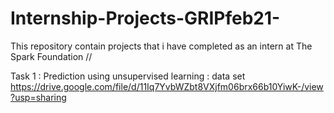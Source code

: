 # Internship-Projects-GRIPfeb21-
This repository contain projects that i have completed as an intern at The Spark Foundation
//

Task 1 : Prediction using unsupervised learning 
       : data set https://drive.google.com/file/d/11Iq7YvbWZbt8VXjfm06brx66b10YiwK-/view?usp=sharing
